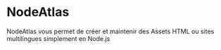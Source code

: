 NodeAtlas
=========

NodeAtlas vous permet de créer et maintenir des Assets HTML ou sites multilingues simplement en Node.js
